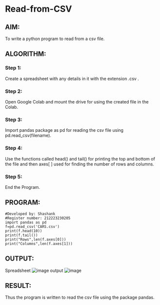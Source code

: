 # Read-from-CSV

## AIM:
To write a python program to read from a csv file.
## ALGORITHM:
### Step 1:
Create a spreadsheet with any details in it with the extension .csv .
### Step 2:
Open Google Colab and mount the drive for using the created file in the Colab.
### Step 3:
Import pandas package as pd for reading the csv file using pd.read_csv(filename).
### Step 4:
Use the functions called head() and tail() for printing the top and bottom of the file and then axes[ ] used for finding the number of rows and columns.
### Step 5:

End the Program.
## PROGRAM:

```
#Developed by: Shashank
#Register number: 212223230205
import pandas as pd
f=pd.read_csv('CARS.csv')
print(f.head(10))
print(f.tail())
print("Rows",len(f.axes[0]))
print("Columns",len(f.axes[1]))
```
## OUTPUT:
Spreadsheet
![image](https://github.com/ArchanaSharikalHarinarayanan/Read-from-CSV/assets/147140026/7bfd98b1-1f53-4f07-8491-c80b84b02fce)
output
![image](https://github.com/ArchanaSharikalHarinarayanan/Read-from-CSV/assets/147140026/a81a861d-3b9e-4fcb-a370-0d561e3adebc)


## RESULT:
Thus the program is written to read the csv file using the package pandas.
